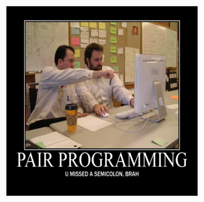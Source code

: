 <img width="560" height="500" src="https://github.com/stefanselftaught/stefanselftaught/blob/master/brah.jpg" alt="profile image" />

<!---
### Hi there 👋
- 🔭 I’m currently working on my personal projects.
- 🌱 I’m currently learning <a href="https://graphql.org/" target="_blank">GraphQL</a>
- 👯 I’m looking to collaborate on any cool project
- 💬 Ask me about anything
- 📫 How to reach me: <stefanpop999@gmail.com>
-->
